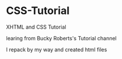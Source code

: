 # CSS-Tutorial

XHTML and CSS Tutorial

learing from Bucky Roberts's Tutorial channel

I repack by my way and created html files
